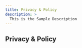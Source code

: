 ```yaml
---
title: Privacy & Policy
description: >
  This is the Sample Description
---
```


## Privacy & Policy
